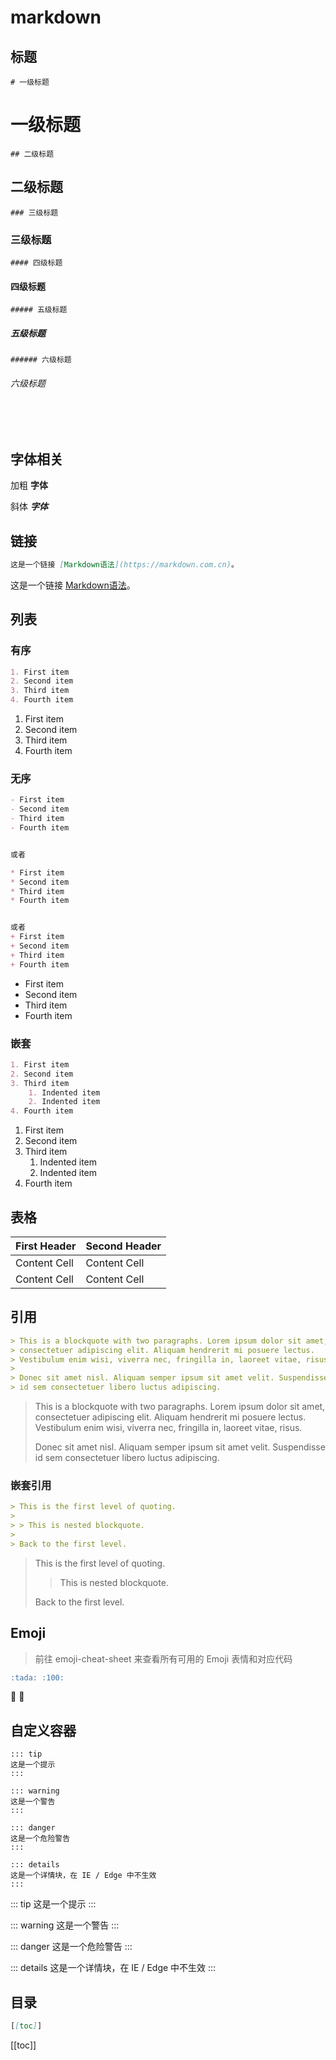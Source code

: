 # markdown 
## 标题
```# 一级标题```
# 一级标题

```## 二级标题```
## 二级标题

```### 三级标题```
### 三级标题

```#### 四级标题```
#### 四级标题

```##### 五级标题```
##### 五级标题

```###### 六级标题```
###### 六级标题

<br>
<br>



## 字体相关

加粗 **字体**

斜体 ***字体***

## 链接
```md
这是一个链接 [Markdown语法](https://markdown.com.cn)。
```

这是一个链接 [Markdown语法](https://markdown.com.cn)。

## 列表
### 有序
```md
1. First item
2. Second item
3. Third item
4. Fourth item

```
1. First item
2. Second item
3. Third item
4. Fourth item

### 无序

```md
- First item
- Second item
- Third item
- Fourth item


或者

* First item
* Second item
* Third item
* Fourth item


或者
+ First item
+ Second item
+ Third item
+ Fourth item

```
- First item
- Second item
- Third item
- Fourth item


### 嵌套
```md
1. First item
2. Second item
3. Third item
    1. Indented item
    2. Indented item
4. Fourth item
```
1. First item
2. Second item
3. Third item
    1. Indented item
    2. Indented item
4. Fourth item


## 表格

| First Header | Second Header |
| ------------ | ------------- |
| Content Cell | Content Cell |
| Content Cell | Content Cell |

## 引用

```md
> This is a blockquote with two paragraphs. Lorem ipsum dolor sit amet,
> consectetuer adipiscing elit. Aliquam hendrerit mi posuere lectus.
> Vestibulum enim wisi, viverra nec, fringilla in, laoreet vitae, risus.
>
> Donec sit amet nisl. Aliquam semper ipsum sit amet velit. Suspendisse
> id sem consectetuer libero luctus adipiscing.

```
> This is a blockquote with two paragraphs. Lorem ipsum dolor sit amet,
> consectetuer adipiscing elit. Aliquam hendrerit mi posuere lectus.
> Vestibulum enim wisi, viverra nec, fringilla in, laoreet vitae, risus.
>
> Donec sit amet nisl. Aliquam semper ipsum sit amet velit. Suspendisse
> id sem consectetuer libero luctus adipiscing.


### 嵌套引用
```md 
> This is the first level of quoting.
>
> > This is nested blockquote.
>
> Back to the first level.
```
> This is the first level of quoting.
>
> > This is nested blockquote.
>
> Back to the first level.


## Emoji
> 前往 emoji-cheat-sheet 来查看所有可用的 Emoji 表情和对应代码

```md
:tada: :100:
```
:tada: :100:

## 自定义容器
```自定义容器
::: tip
这是一个提示
:::

::: warning
这是一个警告
:::

::: danger
这是一个危险警告
:::

::: details
这是一个详情块，在 IE / Edge 中不生效
:::

```
::: tip
这是一个提示
:::

::: warning
这是一个警告
:::

::: danger
这是一个危险警告
:::

::: details
这是一个详情块，在 IE / Edge 中不生效
:::

## 目录

```md
[[toc]]
```
[[toc]]




